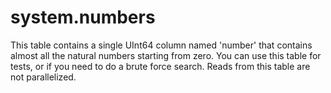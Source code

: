 # system.numbers

This table contains a single UInt64 column named 'number' that contains almost all the natural numbers starting from zero.
You can use this table for tests, or if you need to do a brute force search.
Reads from this table are not parallelized.

